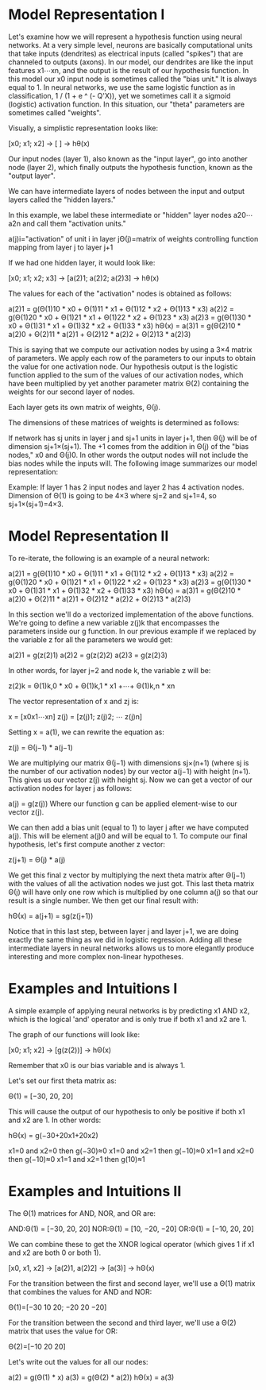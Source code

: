 # Model Representation I

Let's examine how we will represent a hypothesis function using neural networks. At a very simple level, neurons are basically computational units that take inputs (dendrites) as electrical inputs (called "spikes") that are channeled to outputs (axons). In our model, our dendrites are like the input features x1⋯xn, and the output is the result of our hypothesis function. In this model our x0 input node is sometimes called the "bias unit." It is always equal to 1. In neural networks, we use the same logistic function as in classification, 1 / (1 + e ^ (- Q'X)), yet we sometimes call it a sigmoid (logistic) activation function. In this situation, our "theta" parameters are sometimes called "weights".

Visually, a simplistic representation looks like:

[x0; x1; x2] → [   ] → hθ(x)

Our input nodes (layer 1), also known as the "input layer", go into another node (layer 2), which finally outputs the hypothesis function, known as the "output layer".

We can have intermediate layers of nodes between the input and output layers called the "hidden layers."

In this example, we label these intermediate or "hidden" layer nodes a20⋯a2n and call them "activation units."

a(j)i="activation" of unit i in layer
jΘ(j)=matrix of weights controlling function mapping from layer j to layer j+1

If we had one hidden layer, it would look like:

[x0; x1; x2; x3] → [a(2)1; a(2)2; a(2)3] → hθ(x)

The values for each of the "activation" nodes is obtained as follows:

a(2)1 = g(Θ(1)10 * x0 + Θ(1)11 * x1 + Θ(1)12 * x2 + Θ(1)13 * x3)
a(2)2 = g(Θ(1)20 * x0 + Θ(1)21 * x1 + Θ(1)22 * x2 + Θ(1)23 * x3)
a(2)3 = g(Θ(1)30 * x0 + Θ(1)31 * x1 + Θ(1)32 * x2 + Θ(1)33 * x3)
hΘ(x) = a(3)1
= g(Θ(2)10 * a(2)0 + Θ(2)11 * a(2)1 + Θ(2)12 * a(2)2 + Θ(2)13 * a(2)3)

This is saying that we compute our activation nodes by using a 3×4 matrix of parameters. We apply each row of the parameters to our inputs to obtain the value for one activation node. Our hypothesis output is the logistic function applied to the sum of the values of our activation nodes, which have been multiplied by yet another parameter matrix Θ(2) containing the weights for our second layer of nodes.

Each layer gets its own matrix of weights, Θ(j).

The dimensions of these matrices of weights is determined as follows:

If network has sj units in layer j and sj+1 units in layer j+1, then Θ(j) will be of dimension sj+1×(sj+1).
The +1 comes from the addition in Θ(j) of the "bias nodes," x0 and Θ(j)0. In other words the output nodes will not include the bias nodes while the inputs will. The following image summarizes our model representation:


Example: If layer 1 has 2 input nodes and layer 2 has 4 activation nodes. Dimension of Θ(1) is going to be 4×3 where sj=2 and sj+1=4, so sj+1×(sj+1)=4×3.

# Model Representation II

To re-iterate, the following is an example of a neural network:

a(2)1 = g(Θ(1)10 * x0 + Θ(1)11 * x1 + Θ(1)12 * x2 + Θ(1)13 * x3)
a(2)2 = g(Θ(1)20 * x0 + Θ(1)21 * x1 + Θ(1)22 * x2 + Θ(1)23 * x3)
a(2)3 = g(Θ(1)30 * x0 + Θ(1)31 * x1 + Θ(1)32 * x2 + Θ(1)33 * x3)
hΘ(x) = a(3)1
= g(Θ(2)10 * a(2)0 + Θ(2)11 * a(2)1 + Θ(2)12 * a(2)2 + Θ(2)13 * a(2)3)

In this section we'll do a vectorized implementation of the above functions. We're going to define a new variable z(j)k that encompasses the parameters inside our g function. In our previous example if we replaced by the variable z for all the parameters we would get:

a(2)1 = g(z(2)1)
a(2)2 = g(z(2)2)
a(2)3 = g(z(2)3)

In other words, for layer j=2 and node k, the variable z will be:

z(2)k = Θ(1)k,0 * x0 + Θ(1)k,1 * x1 +⋯+ Θ(1)k,n * xn

The vector representation of x and zj is:

x = [x0x1⋯xn]
z(j) = [z(j)1; z(j)2; ⋯ z(j)n]

Setting x = a(1), we can rewrite the equation as:

z(j) = Θ(j−1) * a(j−1)

We are multiplying our matrix Θ(j−1) with dimensions sj×(n+1) (where sj is the number of our activation nodes) by our vector a(j−1) with height (n+1). This gives us our vector z(j) with height sj. Now we can get a vector of our activation nodes for layer j as follows:

a(j) = g(z(j))
Where our function g can be applied element-wise to our vector z(j).

We can then add a bias unit (equal to 1) to layer j after we have computed a(j). This will be element a(j)0 and will be equal to 1. To compute our final hypothesis, let's first compute another z vector:

z(j+1) = Θ(j) * a(j)

We get this final z vector by multiplying the next theta matrix after Θ(j−1) with the values of all the activation nodes we just got. This last theta matrix Θ(j) will have only one row which is multiplied by one column a(j) so that our result is a single number. We then get our final result with:

hΘ(x) = a(j+1) = sg(z(j+1))

Notice that in this last step, between layer j and layer j+1, we are doing exactly the same thing as we did in logistic regression. Adding all these intermediate layers in neural networks allows us to more elegantly produce interesting and more complex non-linear hypotheses.

# Examples and Intuitions I

A simple example of applying neural networks is by predicting x1 AND x2, which is the logical 'and' operator and is only true if both x1 and x2 are 1.

The graph of our functions will look like:

[x0; x1; x2] → [g(z(2))] → hΘ(x)

Remember that x0 is our bias variable and is always 1.

Let's set our first theta matrix as:

Θ(1) = [−30, 20, 20]

This will cause the output of our hypothesis to only be positive if both x1 and x2 are 1. In other words:

hΘ(x) = g(−30+20x1+20x2)

x1=0  and  x2=0  then  g(−30)≈0
x1=0  and  x2=1  then  g(−10)≈0
x1=1  and  x2=0  then  g(−10)≈0
x1=1  and  x2=1  then  g(10)≈1

# Examples and Intuitions II

The Θ(1) matrices for AND, NOR, and OR are:

AND:Θ(1) = [−30, 20, 20]
NOR:Θ(1) = [10, −20, −20]
OR:Θ(1) = [−10, 20, 20]

We can combine these to get the XNOR logical operator (which gives 1 if x1 and x2 are both 0 or both 1).

[x0, x1, x2] → [a(2)1, a(2)2] → [a(3)] → hΘ(x)

For the transition between the first and second layer, we'll use a Θ(1) matrix that combines the values for AND and NOR:

Θ(1)=[−30 10 20; −20 20 −20]

For the transition between the second and third layer, we'll use a Θ(2) matrix that uses the value for OR:

Θ(2)=[−10 20 20]

Let's write out the values for all our nodes:

a(2) = g(Θ(1) * x)
a(3) = g(Θ(2) * a(2))
hΘ(x) = a(3)
